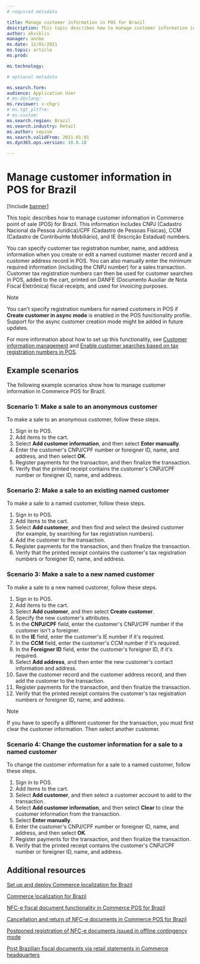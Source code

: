 ```yaml
---
# required metadata

title: Manage customer information in POS for Brazil
description: This topic describes how to manage customer information in Commerce point of sale (POS) for Brazil.
author: akviklis
manager: annbe
ms.date: 12/01/2021
ms.topic: article
ms.prod:

ms.technology:

# optional metadata

ms.search.form:
audience: Application User
# ms.devlang:
ms.reviewer: v-chgri
# ms.tgt_pltfrm:
# ms.custom:
ms.search.region: Brazil
ms.search.industry: Retail
ms.author: sepism
ms.search.validFrom: 2021-01-01
ms.dyn365.ops.version: 10.0.18

---
```

# Manage customer information in POS for Brazil

[!include [banner](../includes/banner.md)]

This topic describes how to manage customer information in Commerce point of sale (POS) for Brazil. This information includes CNPJ (Cadastro Nacional da Pessoa Jurídica)/CPF (Cadastro de Pessoas Físicas), CCM (Cadastro de Contribuinte Mobiliário), and IE (Inscrição Estadual) numbers. 

You can specify customer tax registration number, name, and address information when you create or edit a named customer master record and a customer address record in POS. You can also manually enter the minimum required information (including the CNPJ number) for a sales transaction. Customer tax registration numbers can then be used for customer searches in POS, added to the cart, printed on DANFE (Documento Auxiliar de Nota Fiscal Eletrônica) fiscal receipts, and used for invoicing purposes.

> [!NOTE]
> You can't specify registration numbers for named customers in POS if **Create customer in async mode** is enabled in the POS functionality profile. Support for the async customer creation mode might be added in future updates.

For more information about how to set up this functionality, see [Customer information management](latam-bra-deployment.md#customer-information-management) and [Enable customer searches based on tax registration numbers in POS](latam-bra-deployment.md#enable-customer-searches-based-on-tax-registration-numbers-in-pos).

## Example scenarios

The following example scenarios show how to manage customer information in Commerce POS for Brazil.

### Scenario 1: Make a sale to an anonymous customer

To make a sale to an anonymous customer, follow these steps.

1. Sign in to POS.
1. Add items to the cart.
1. Select **Add customer information**, and then select **Enter manually**.
1. Enter the customer's CNPJ/CPF number or foreigner ID, name, and address, and then select **OK**.
1. Register payments for the transaction, and then finalize the transaction.
1. Verify that the printed receipt contains the customer's CNPJ/CPF number or foreigner ID, name, and address.

### Scenario 2: Make a sale to an existing named customer

To make a sale to a named customer, follow these steps.

1. Sign in to POS.
1. Add items to the cart.
1. Select **Add customer**, and then find and select the desired customer (for example, by searching for tax registration numbers).
1. Add the customer to the transaction.
1. Register payments for the transaction, and then finalize the transaction.
1. Verify that the printed receipt contains the customer's tax registration numbers or foreigner ID, name, and address.

### Scenario 3: Make a sale to a new named customer

To make a sale to a new named customer, follow these steps.

1. Sign in to POS.
1. Add items to the cart.
1. Select **Add customer**, and then select **Create customer**.
1. Specify the new customer's attributes.
1. In the **CNPJ/CPF** field, enter the customer's CNPJ/CPF number if the customer isn't a foreigner.
1. In the **IE** field, enter the customer's IE number if it's required.
1. In the **CCM** field, enter the customer's CCM number if it's required.
1. In the **Foreigner ID** field, enter the customer's foreigner ID, if it's required.
1. Select **Add address**, and then enter the new customer's contact information and address.
1. Save the customer record and the customer address record, and then add the customer to the transaction.
1. Register payments for the transaction, and then finalize the transaction.
1. Verify that the printed receipt contains the customer's tax registration numbers or foreigner ID, name, and address.

> [!NOTE]
> If you have to specify a different customer for the transaction, you must first clear the customer information. Then select another customer.

### Scenario 4: Change the customer information for a sale to a named customer

To change the customer information for a sale to a named customer, follow these steps.

1. Sign in to POS.
1. Add items to the cart.
1. Select **Add customer**, and then select a customer account to add to the transaction.
1. Select **Add customer information**, and then select **Clear** to clear the customer information from the transaction.
1. Select **Enter manually**.
1. Enter the customer's CNPJ/CPF number or foreigner ID, name, and address, and then select **OK**.
1. Register payments for the transaction, and then finalize the transaction.
1. Verify that the printed receipt contains the customer's CNPJ/CPF number or foreigner ID, name, and address.

## Additional resources

[Set up and deploy Commerce localization for Brazil](latam-bra-deployment.md)

[Commerce localization for Brazil](latam-bra-commerce-localization.md)

[NFC-e fiscal document functionality in Commerce POS for Brazil](latam-bra-nfce.md)

[Cancellation and return of NFC-e documents in Commerce POS for Brazil](latam-bra-nfce-cancel-return.md)

[Postponed registration of NFC-e documents issued in offline contingency mode](latam-bra-nfce-contingency-mode.md)

[Post Brazilian fiscal documents via retail statements in Commerce headquarters](latam-bra-retail-statements.md)
